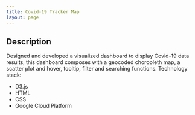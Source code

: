 ```yaml
---
title: Covid-19 Tracker Map
layout: page
---
```


## Description

Designed and developed a visualized dashboard to display Covid-19 data results, this dashboard composes with a geocoded choropleth map, a scatter plot and hover, tooltip, filter and searching functions.
Technology stack:
- D3.js
- HTML
- CSS
- Google Cloud Platform
